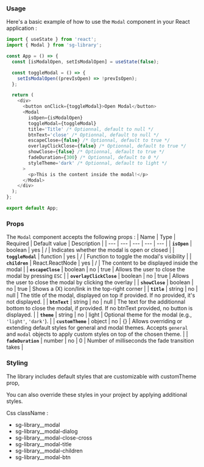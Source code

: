 ### Usage

Here's a basic example of how to use the `Modal` component in your React application :

```javascript
import { useState } from 'react';
import { Modal } from 'sg-library';

const App = () => {
  const [isModalOpen, setIsModalOpen] = useState(false);

  const toggleModal = () => {
    setIsModalOpen((prevIsOpen) => !prevIsOpen);
  };

  return (
    <div>
      <button onClick={toggleModal}>Open Modal</button>
      <Modal
        isOpen={isModalOpen}
        toggleModal={toggleModal}
        title='Title' /* Optionnal, default to null */
        btnText='close' /* Optionnal, default to null */
        escapeClose={false} /* Optionnal, default to true */
        overlayClickClose={false} /* Optionnal, default to true */
        showClose={false} /* Optionnal, default to true */
        fadeDuration={300} /* Optionnal, default to 0 */
        styleTheme='dark' /* Optionnal, default to light */
      >
        <p>This is the content inside the modal!</p>
      </Modal>
    </div>
  );
};

export default App;
```

### Props

The `Modal` component accepts the following props :
| Name | Type | Required | Default value | Description |
| --- | --- | --- | --- | --- |
| **`isOpen`** | boolean | yes | / | Indicates whether the modal is open or closed |
| **`toggleModal`** | function | yes | / | Function to toggle the modal's visibility |
| **`children`** | React.ReactNode | yes | / | The content to be displayed inside the modal |
| **`escapeClose`** | boolean | no | true | Allows the user to close the modal by pressing `ESC` |
| **`overlayClickClose`** | boolean | no | true | Allows the user to close the modal by clicking the overlay |
| **`showClose`** | boolean | no | true | Shows a (X) icon/link in the top-right corner |
| **`title`** | string | no | null | The title of the modal, displayed on top if provided. If no provided, it's not displayed. |
| **`btnText`** | string | no | null | The text for the additionnal bottom to close the modal, if provided. If no btnText provided, no button is displayed. |
| **`theme`** | string | no | light | Optional theme for the modal (e.g., `'light'`, `'dark'`). |
| **`customTheme`** | object | no | {} | Allows overriding or extending default styles for general and modal themes. Accepts `general` and `modal` objects to apply custom styles on top of the chosen theme. |
| **`fadeDuration`** | number | no | 0 | Number of milliseconds the fade transition takes |

### Styling

The library includes default styles that are customizable with customTheme prop,

You can also override these styles in your project by applying additional styles.

Css className :

- sg-library\_\_modal
- sg-library\_\_modal-dialog
- sg-library\_\_modal-close-cross
- sg-library\_\_modal-title
- sg-library\_\_modal-children
- sg-library\_\_modal-btn

<!-- Light theme :
![Light theme screenshot](./src/assets/lightTheme.png)
Dark theme :
![Dark theme screenshot](./src/assets/darkTheme.png) -->
